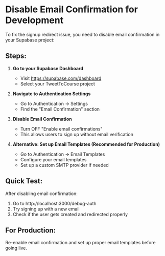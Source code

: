 # Disable Email Confirmation for Development

To fix the signup redirect issue, you need to disable email confirmation in your Supabase project:

## Steps:

1. **Go to your Supabase Dashboard**
   - Visit https://supabase.com/dashboard
   - Select your TweetToCourse project

2. **Navigate to Authentication Settings**
   - Go to Authentication → Settings
   - Find the "Email Confirmation" section

3. **Disable Email Confirmation**
   - Turn OFF "Enable email confirmations"
   - This allows users to sign up without email verification

4. **Alternative: Set up Email Templates (Recommended for Production)**
   - Go to Authentication → Email Templates
   - Configure your email templates
   - Set up a custom SMTP provider if needed

## Quick Test:

After disabling email confirmation:
1. Go to http://localhost:3000/debug-auth
2. Try signing up with a new email
3. Check if the user gets created and redirected properly

## For Production:

Re-enable email confirmation and set up proper email templates before going live.